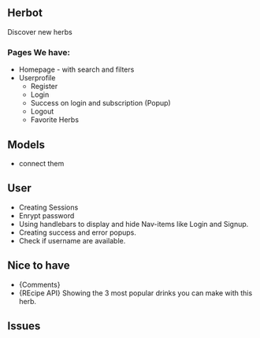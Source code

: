 ## Herbot
Discover new herbs

### Pages We have:
* Homepage - with search and filters
* Userprofile
  * Register
  * Login
  * Success on login and subscription (Popup)
  * Logout
  * Favorite Herbs

## Models
* connect them

## User
* Creating Sessions
* Enrypt password
* Using handlebars to display and hide Nav-items like Login and Signup.
* Creating success and error popups.
* Check if username are available.

## Nice to have
* {Comments}
* {REcipe API} Showing the 3 most popular drinks you can make with this herb.

## Issues
